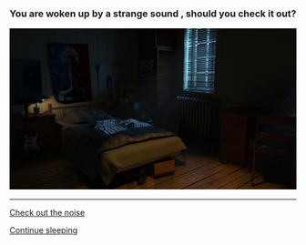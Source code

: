 ### You are woken up by a strange sound , should you check it out?
![bedroom](images/1wakeupimg.jpg)
___
[Check out the noise](2window.md)

[Continue sleeping](3coffin.md)
